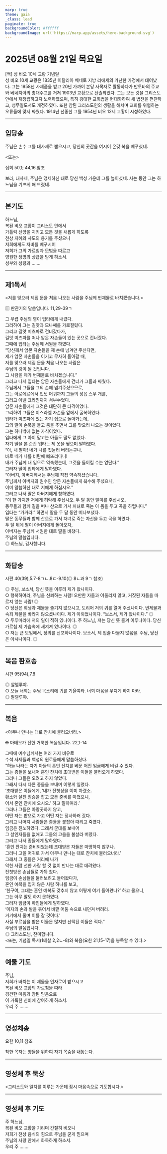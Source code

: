 ```yaml
---
marp: true
theme: gaia
_class: lead
paginate: true
backgroundColor: #ffffff
backgroundImage: url('https://marp.app/assets/hero-background.svg')
---
```


# 2025년 08월 21일 목요일

[백] 성 비오 10세 교황 기념일  
성 비오 10세 교황은 1835년 이탈리아 베네토 지방 리에세의 가난한 가정에서 태어났다. 그는 1858년 사제품을 받고 20년 가까이 본당 사목자로 활동하다가 만토바의 주교와 베네치아의 총대주교를 거쳐 1903년 교황으로 선출되었다. 그는 모든 것을 그리스도 안에서 재정립하고자 노력하였으며, 특히 광대한 교회법을 현대화하여 새 법전을 편찬하고, 성무일도서도 개정하였다. 또한 참된 그리스도인의 생활을 해치며 교회를 위협하는 오류들에 맞서 싸웠다. 1914년 선종한 그를 1954년 비오 12세 교황이 시성하였다.




---

## 입당송

주님은 손수 그를 대사제로 뽑으시고, 당신의 곳간을 여시어 온갖 복을 베푸셨네.  
  
<또는>  
  
집회 50,1; 44,16.참조  
  
보라, 대사제, 주님은 맹세하신 대로 당신 백성 가운데 그를 높이셨네. 사는 동안 그는 하느님을 기쁘게 해 드렸네.  


---

## 본기도

하느님,  
복된 비오 교황이 그리스도 안에서  
가톨릭 신앙을 지키고 모든 것을 새롭게 하도록  
천상 지혜와 사도의 용기를 주셨으니  
저희에게도 자비를 베푸시어  
저희가 그의 가르침과 모범을 따르고  
영원한 생명의 상급을 받게 하소서.  
성부와 성령과 …….  
  


---

## 제1독서

<저를 맞으러 제집 문을 처음 나오는 사람을 주님께 번제물로 바치겠습니다.>

▥ 판관기의 말씀입니다. 11,29-39ㄱ

그 무렵 주님의 영이 입타에게 내렸다.  
그리하여 그는 길앗과 므나쎄를 가로질렀다.  
그리고 길앗 미츠파로 건너갔다가,  
길앗 미츠파를 떠나 암몬 자손들이 있는 곳으로 건너갔다.  
그때에 입타는 주님께 서원을 하였다.  
“당신께서 암몬 자손들을 제 손에 넘겨만 주신다면,  
제가 암몬 자손들을 이기고 무사히 돌아갈 때,  
저를 맞으러 제집 문을 처음 나오는 사람은  
주님의 것이 될 것입니다.  
그 사람을 제가 번제물로 바치겠습니다.”  
그러고 나서 입타는 암몬 자손들에게 건너가 그들과 싸웠다.  
주님께서 그들을 그의 손에 넘겨주셨으므로,  
그는 아로에르에서 민닛 어귀까지 그들의 성읍 스무 개를,  
그리고 아벨 크라밈까지 쳐부수었다.  
암몬 자손들에게 그것은 대단히 큰 타격이었다.  
그리하여 그들은 이스라엘 자손들 앞에서 굴복하였다.  
입타가 미츠파에 있는 자기 집으로 돌아가는데,  
그의 딸이 손북을 들고 춤을 추면서 그를 맞으러 나오는 것이었다.  
그는 하나밖에 없는 자식이었다.  
입타에게 그 아이 말고는 아들도 딸도 없었다.  
자기 딸을 본 순간 입타는 제 옷을 찢으며 말하였다.  
“아, 내 딸아! 네가 나를 짓눌러 버리는구나.  
바로 네가 나를 비탄에 빠뜨리다니!  
내가 주님께 내 입으로 약속했는데, 그것을 돌이킬 수는 없단다.”  
그러자 딸이 입타에게 말하였다.  
“아버지, 아버지께서는 주님께 직접 약속하셨습니다.  
주님께서 아버지의 원수인 암몬 자손들에게 복수해 주셨으니,  
이미 말씀하신 대로 저에게 하십시오.”  
그러고 나서 딸은 아버지에게 청하였다.  
“이 한 가지만 저에게 허락해 주십시오. 두 달 동안 말미를 주십시오.  
동무들과 함께 길을 떠나 산으로 가서 처녀로 죽는 이 몸을 두고 곡을 하렵니다.”  
입타는 “가거라.” 하면서 딸을 두 달 동안 떠나보냈다.  
딸은 동무들과 함께 산으로 가서 처녀로 죽는 자신을 두고 곡을 하였다.  
두 달 뒤에 딸이 아버지에게 돌아오자,  
아버지는 주님께 서원한 대로 딸을 바쳤다.  
주님의 말씀입니다.  
◎ 하느님, 감사합니다.  
  


---

## 화답송

시편 40(39),5.7-8ㄱㄴ.8ㄷ-9.10(◎ 8ㄴ과 9ㄱ 참조)

◎ 주님, 보소서, 당신 뜻을 이루려 제가 왔나이다.  
○ 행복하여라, 주님을 신뢰하는 사람! 오만한 자들과 어울리지 않고, 거짓된 자들을 따르지 않는 사람! ◎  
○ 당신은 희생과 제물을 즐기지 않으시고, 도리어 저의 귀를 열어 주셨나이다. 번제물과 속죄 제물을 바라지 않으셨나이다. 제가 아뢰었나이다. “보소서, 제가 왔나이다.” ◎  
○ 두루마리에 저의 일이 적혀 있나이다. 주 하느님, 저는 당신 뜻 즐겨 이루나이다. 당신 가르침 제 가슴속에 새겨져 있나이다. ◎  
○ 저는 큰 모임에서, 정의를 선포하나이다. 보소서, 제 입술 다물지 않음을. 주님, 당신은 아시나이다. ◎  
  


---

## 복음 환호송

시편 95(94),7.8

◎ 알렐루야.  
○ 오늘 너희는 주님 목소리에 귀를 기울여라. 너희 마음을 무디게 하지 마라.  
◎ 알렐루야.  
  


---

## 복음

<아무나 만나는 대로 잔치에 불러오너라.>

✠ 마태오가 전한 거룩한 복음입니다. 22,1-14

그때에 예수님께서는 여러 가지 비유로  
수석 사제들과 백성의 원로들에게 말씀하셨다.  
“하늘 나라는 자기 아들의 혼인 잔치를 베푼 어떤 임금에게 비길 수 있다.  
그는 종들을 보내어 혼인 잔치에 초대받은 이들을 불러오게 하였다.  
그러나 그들은 오려고 하지 않았다.  
그래서 다시 다른 종들을 보내며 이렇게 일렀다.  
‘초대받은 이들에게, ′내가 잔칫상을 이미 차렸소.  
황소와 살진 짐승을 잡고 모든 준비를 마쳤으니,  
어서 혼인 잔치에 오시오.′ 하고 말하여라.’  
그러나 그들은 아랑곳하지 않고,  
어떤 자는 밭으로 가고 어떤 자는 장사하러 갔다.  
그리고 나머지 사람들은 종들을 붙잡아 때리고 죽였다.  
임금은 진노하였다. 그래서 군대를 보내어  
그 살인자들을 없애고 그들의 고을을 불살라 버렸다.  
그러고 나서 종들에게 말하였다.  
‘혼인 잔치는 준비되었는데 초대받은 자들은 마땅하지 않구나.  
그러니 고을 어귀로 가서 아무나 만나는 대로 잔치에 불러오너라.’  
그래서 그 종들은 거리에 나가  
악한 사람 선한 사람 할 것 없이 만나는 대로 데려왔다.  
잔칫방은 손님들로 가득 찼다.  
임금이 손님들을 둘러보려고 들어왔다가,  
혼인 예복을 입지 않은 사람 하나를 보고,  
‘친구여, 그대는 혼인 예복도 갖추지 않고 어떻게 여기 들어왔나?’ 하고 물으니,  
그는 아무 말도 하지 못하였다.  
그러자 임금이 하인들에게 말하였다.  
‘이자의 손과 발을 묶어서 바깥 어둠 속으로 내던져 버려라.  
거기에서 울며 이를 갈 것이다.’  
사실 부르심을 받은 이들은 많지만 선택된 이들은 적다.”  
주님의 말씀입니다.  
◎ 그리스도님, 찬미합니다.  
<또는, 기념일 독서(1테살 2,2ㄴ-8)와 복음(요한 21,15-17)을 봉독할 수 있다.>  
  


---

## 예물 기도

주님,  
저희가 바치는 이 제물을 인자로이 받으시고  
복된 비오 교황의 가르침을 따라  
경건한 마음과 참된 믿음으로  
이 거룩한 신비에 참여하게 하소서.  
우리 주 …….  
  


---

## 영성체송

요한 10,11 참조

착한 목자는 양들을 위하여 자기 목숨을 내놓는다.  
  


---

## 영성체 후 묵상

<그리스도와 일치를 이루는 가운데 잠시 마음속으로 기도합시다.>  


---

## 영성체 후 기도

주 하느님,  
복된 비오 교황을 기리며 간절히 비오니  
저희가 천상 음식의 힘으로 주님을 굳게 믿으며  
주님의 사랑 안에서 화목하게 하소서.  
우리 주 …….
